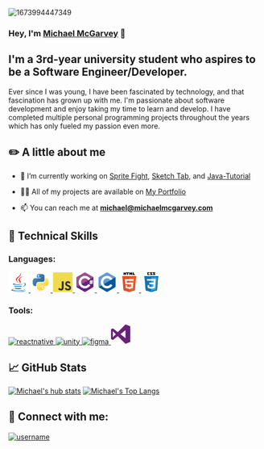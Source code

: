 ![1673994447349](https://github.com/micpatmc/micpatmc/assets/71113885/3404a5ac-a9ec-40d6-9c52-2d344508f131)

<h3 align="left">Hey, I'm <a href="https://www.michaelmcgarvey.com/" target="_blank">Michael McGarvey</a> 👋</h1>
<h2 align="left">I'm a 3rd-year university student who aspires to be a Software Engineer/Developer.</h3>

Ever since I was young, I have been fascinated by technology, and that fascination has grown up with me. I'm passionate about software development and enjoy taking my time to learn and develop. I have completed multiple personal programming projects throughout the years which has only fueled my passion even more.

## ✏️ A little about me
- 🔭 I’m currently working on [Sprite Fight](https://store.steampowered.com/app/2061780), [Sketch Tab](https://chrome.google.com/webstore/detail/sketch-tab/pnkngfebkbjcehlgoflnfbflnbfkgibl), and [Java-Tutorial](https://github.com/micpatmc/java-tutorial)

- 👨‍💻 All of my projects are available on [My Portfolio](http://michaelmcgarvey.com)

- 📫 You can reach me at **michael@michaelmcgarvey.com**

## 💼 Technical Skills
<h3 align="left">Languages:</h3>
<a href="https://www.java.com" target="_blank" rel="noreferrer"> <img src="https://raw.githubusercontent.com/devicons/devicon/master/icons/java/java-original.svg" alt="java" width="40" height="40"/> </a> <a href="https://www.python.org" target="_blank" rel="noreferrer"> <img src="https://raw.githubusercontent.com/devicons/devicon/master/icons/python/python-original.svg" alt="python" width="40" height="40"/> </a> <a href="https://developer.mozilla.org/en-US/docs/Web/JavaScript" target="_blank" rel="noreferrer"> <img src="https://raw.githubusercontent.com/devicons/devicon/master/icons/javascript/javascript-original.svg" alt="javascript" width="40" height="40"/> </a> <a href="https://www.w3schools.com/cs/" target="_blank" rel="noreferrer"> <img src="https://raw.githubusercontent.com/devicons/devicon/master/icons/csharp/csharp-original.svg" alt="csharp" width="40" height="40"/> </a> <a href="https://www.cprogramming.com/" target="_blank" rel="noreferrer"> <img src="https://raw.githubusercontent.com/devicons/devicon/master/icons/c/c-original.svg" alt="c" width="40" height="40"/> </a> <a href="https://www.w3.org/html/" target="_blank" rel="noreferrer"> <img src="https://raw.githubusercontent.com/devicons/devicon/master/icons/html5/html5-original-wordmark.svg" alt="html5" width="40" height="40"/> </a> <a href="https://www.w3schools.com/css/" target="_blank" rel="noreferrer"> <img src="https://raw.githubusercontent.com/devicons/devicon/master/icons/css3/css3-original-wordmark.svg" alt="css3" width="40" height="40"/> </a>

<h3 align="left">Tools:</h3>

<a href="https://reactnative.dev/" target="_blank" rel="noreferrer"> <img src="https://reactnative.dev/img/header_logo.svg" alt="reactnative" width="40" height="40"/> </a> <a href="https://unity.com/" target="_blank" rel="noreferrer"> <img src="https://www.vectorlogo.zone/logos/unity3d/unity3d-icon.svg" alt="unity" width="40" height="40"/> </a> <a href="https://www.figma.com/" target="_blank" rel="noreferrer"> <img src="https://www.vectorlogo.zone/logos/figma/figma-icon.svg" alt="figma" width="40" height="40"/> </a> <a href="https://visualstudio.microsoft.com/" target="_blank" rel="noreferrer"> <img src="https://raw.githubusercontent.com/devicons/devicon/master/icons/visualstudio/visualstudio-plain.svg" alt="visualstudio" width="40" height="40"/> </a> 

## 📈 GitHub Stats 
[![Michael's hub stats](https://github-readme-stats.vercel.app/api?username=micpatmc)](https://github.com/micpatmc)
[![Michael's Top Langs](https://github-readme-stats.vercel.app/api/top-langs/?username=micpatmc&layout=compact)](https://github.com/micpatmc)

## 🤝 Connect with me:
<a href="https://linkedin.com/in/michael-mcgarvey" target="blank"><img align="center" src="https://raw.githubusercontent.com/rahuldkjain/github-profile-readme-generator/master/src/images/icons/Social/linked-in-alt.svg" alt="username" height="30" width="40" /></a>
